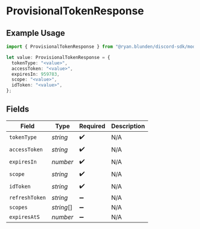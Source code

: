 # ProvisionalTokenResponse

## Example Usage

```typescript
import { ProvisionalTokenResponse } from "@ryan.blunden/discord-sdk/models/components";

let value: ProvisionalTokenResponse = {
  tokenType: "<value>",
  accessToken: "<value>",
  expiresIn: 959783,
  scope: "<value>",
  idToken: "<value>",
};
```

## Fields

| Field              | Type               | Required           | Description        |
| ------------------ | ------------------ | ------------------ | ------------------ |
| `tokenType`        | *string*           | :heavy_check_mark: | N/A                |
| `accessToken`      | *string*           | :heavy_check_mark: | N/A                |
| `expiresIn`        | *number*           | :heavy_check_mark: | N/A                |
| `scope`            | *string*           | :heavy_check_mark: | N/A                |
| `idToken`          | *string*           | :heavy_check_mark: | N/A                |
| `refreshToken`     | *string*           | :heavy_minus_sign: | N/A                |
| `scopes`           | *string*[]         | :heavy_minus_sign: | N/A                |
| `expiresAtS`       | *number*           | :heavy_minus_sign: | N/A                |